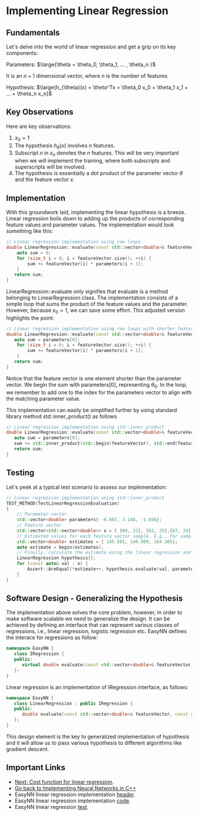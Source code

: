 # Implementing Linear Regression

## Fundamentals

Let's delve into the world of linear regression and get a grip on its key components:

Parameters: $\large{\theta = \theta_0, \theta_1, ... , \theta_n }$

It is an $n+1$ dimensional vector, where $n$ is the number of features.

Hypothesis: $\large{h_{\theta}(x) = \theta^Tx = \theta_0 x_0 + \theta_1 x_1 + ... + \theta_n x_n}$

## Key Observations

Here are key observations:

1. $x_0=1$
2. The hypothesis $h_{\theta}(x)$ involves $n$ features.
3. Subscript $n$ in $x_n$ denotes the $n$ features. This will be very important when we will implement the training, where both subscripts and superscripts will be involved.
4. The hypothesis is essentially a dot product of the parameter vector $\theta$ and the feature vector $x$.

## Implementation

With this groundwork laid, implementing the linear hypothesis is a breeze. Linear regression boils down to adding up the products of corresponding feature values and parameter values. The implementation would look something like this:

```cpp
// Linear regression implementation using raw loops
double LinearRegression::evaluate(const std::vector<double>& featureVector, const std::vector<double>& parameters){
    auto sum = 0;
    for (size_t i = 0; i < featureVector.size(); ++i) {
        sum += featureVector[i] * parameters[i + 1];
    }
   return sum;
}
```
LinearRegression::evaluate only signifies that evaluate is a method belonging to LinearRegression class. The implementation consists of a simple loop that sums the product of the feature values and the parameter. However, because $x_0 = 1$, we can save some effort. This adjusted version highlights the point:

```cpp
// Linear regression implementation using raw loops with shorter feature vector
double LinearRegression::evaluate(const std::vector<double>& featureVector, const std::vector<double>& parameters){
   auto sum = parameters[0];
    for (size_t i = 0; i < featureVector.size(); ++i) {
        sum += featureVector[i] * parameters[i + 1];
    }
   return sum;
}
```
Notice that the feature vector is one element shorter than the parameter vector. We begin the sum with parameters[0], representing $\theta_0$. In the loop, we remember to add one to the index for the parameters vector to align with the matching parameter value. 

This implementation can easily be simplified further by using standard library method std::inner_product() as follows

```cpp
// Linear regression implementation using std::inner_product
double LinearRegression::evaluate(const std::vector<double>& featureVector, const std::vector<double>& parameters){
   auto sum = parameters[0];
   sum += std::inner_product(std::begin(featureVector), std::end(featureVector), std::begin(parameters) + 1, 0.0);
   return sum;
}
```

## Testing

Let's peek at a typical test scenario to assess our implementation:
```cpp
// Linear regression implementation using std::inner_product
TEST_METHOD(TestLinearRegressionEvaluation)
{
    // Parameter vector
    std::vector<double> parameters{ -6.867, 3.148, -1.656};
    // Feature vector
    std::vector<std::vector<double>> x = { {60, 22}, {62, 25},{67, 24} };
    // Estimated values for each feature vector sample. E.g., for sample {60, 22}, the estimate is -6.867 + 3.148 * 60 - 1.656 * 22 = 145.581
    std::vector<double> estimates = { 145.581, 146.909, 164.305};
    auto estimate = begin(estimates);
    // Finally, calculate the estimate using the linear regression and compare is to the measured value 'y' (estimates).
    LinearRegression hypothesis{};
    for (const auto& val : x) {
        Assert::AreEqual(*estimate++, hypothesis.evaluate(val, parameters), 1.0E-5);
    }
}
```

## Software Design - Generalizing the Hypothesis

The implementation above solves the core problem, however, in order to make software scalable we need to generalize the design. It can be achieved by defining an interface that can represent various classes of regressions, i.e., linear regression, logistic regression etc.  EasyNN defines the interace for regressions as follow:

```cpp
namespace EasyNN {
   class IRegression {
   public:
      virtual double evaluate(const std::vector<double>& featureVector, const std::vector<double>& parameters) const = 0;
   };
}
```

Linear regression is an implementation of IRegression interface, as follows:

```cpp
namespace EasyNN {
   class LinearRegression : public IRegression {
   public:
      double evaluate(const std::vector<double>& featureVector, const std::vector<double>& parameters) const override;
   };
}
```

This design element is the key to generalized implementation of hypothesis and it will allow us to pass various hypothesis to different algorithms like gradient descent.

## Important Links

* [Next: Cost function for linear regression](./CostFunctionLinearRegression.md).
* [Go back to Implementing Neural Networks in C++](./index.md)
* EasyNN linear regression implementation [header](https://github.com/azadwasan/neuralnetwork/tree/main/src/EasyNN/LinearRegression.h).
* EasyNN linear regression implementation [code](https://github.com/azadwasan/neuralnetwork/tree/main/src/EasyNN/LinearRegression.cpp).
* EasyNN linear regression [test](https://github.com/azadwasan/neuralnetwork/blob/main/src/EasyNNTest/LinearRegressionTest.cpp).
